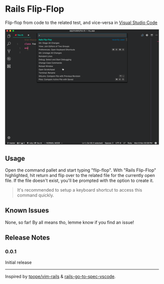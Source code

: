 # Rails Flip-Flop

Flip-flop from code to the related test, and vice-versa in [Visual Studio Code](https://code.visualstudio.com/)


![See it in action](images/Rails-Flip-Flop.gif)

## Usage

Open the command pallet and start typing "flip-flop". With "Rails Flip-Flop" highlighted, hit return and flip over to the related file for the currently open file. If the file doesn't exist, you'll be prompted with the option to create it.

> It's recommended to setup a keyboard shortcut to access this command quickly.
## Known Issues

None, so far! By all means tho, lemme know if you find an issue!

## Release Notes

### 0.0.1

Initial release

----

Inspired by [tpope/vim-rails](https://github.com/tpope/vim-rails) & [rails-go-to-spec-vscode](https://github.com/sporto/rails-go-to-spec-vscode).
